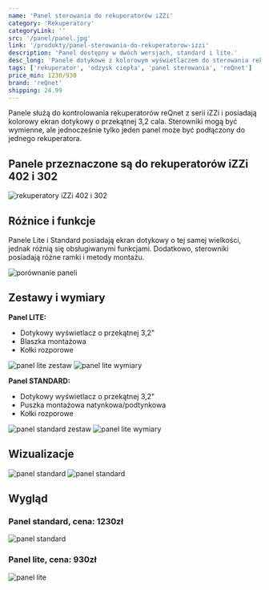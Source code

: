 ```yaml
---
name: 'Panel sterowania do rekuperatorów iZZi'
category: 'Rekuperatory'
categoryLink: ''
src: '/panel/panel.jpg'
link: '/produkty/panel-sterowania-do-rekuperatorow-izzi'
description: 'Panel dostępny w dwóch wersjach, standard i lite.'
desc_long: 'Panele dotykowe z kolorowym wyświetlaczem do sterowania rekuperatorami z serii iZZi. Są dostępne w dwóch wariantach: uproszczonym lite oraz standardowym. Panele są kompatybilne z centralami iZZi 302/402 ERV i można je stosować wzajemnie. Przy zakupie rekuperatorów iZZi zawsze otrzymasz panel sterowania w komplecie. Panele w wersji lite tylko na zapytanie.'
tags: ['rekuperator', 'odzysk ciepła', 'panel sterowania', 'reQnet']
price_min: 1230/930
brand: 'reQnet'
shipping: 24.99
---
```


Panele służą do kontrolowania rekuperatorów reQnet z serii iZZi i posiadają kolorowy ekran dotykowy o przekątnej 3,2 cala. Sterowniki mogą być wymienne, ale jednocześnie tylko jeden panel może być podłączony do jednego rekuperatora.

## Panele przeznaczone są do rekuperatorów iZZi 402 i 302

![rekuperatory iZZi 402 i 302](/rekuperatory/reku.png)

## Różnice i funkcje

Panele Lite i Standard posiadają ekran dotykowy o tej samej wielkości, jednak różnią się obsługiwanymi funkcjami. Dodatkowo, sterowniki posiadają różne ramki i metody montażu.

![porównanie paneli](/panel/porównaniePaneli.jpg)

## Zestawy i wymiary

**Panel LITE:**

- Dotykowy wyświetlacz o przekątnej 3,2"
- Blaszka montażowa
- Kołki rozporowe

![panel lite zestaw](/panel/lite2_9268.jpg)
![panel lite wymiary](/panel/lite_wym.jpg)

**Panel STANDARD:**

- Dotykowy wyświetlacz o przekątnej 3,2"
- Puszka montażowa natynkowa/podtynkowa
- Kołki rozporowe

![panel standard zestaw](/panel/STANDARD2_9268.jpg)
![panel lite wymiary](/panel/stand_wym.jpg)

## Wizualizacje

![panel standard](/panel/sterownik-standard.jpg)
![panel standard](/panel/sterownik-standard-2.png)

## Wygląd

### Panel standard, cena: 1230zł

![panel standard](/panel/panel.jpg)

### Panel lite, cena: 930zł

![panel lite](/panel/lite.jpg)
